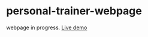 # personal-trainer-webpage
webpage in progress. 
<a href="https://9krolik.github.io/personal-trainer-webpage/">Live demo</a>
